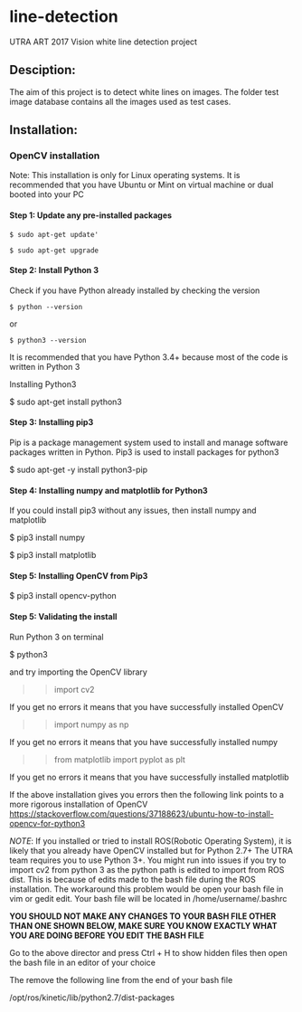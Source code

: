 # line-detection
UTRA ART 2017 Vision white line detection project



## Desciption:
The aim of this project is to detect white lines on images. The folder test image database contains all the images used as test cases.


## Installation: 

### OpenCV installation 
Note: This installation is only for Linux operating systems. It is recommended that you have Ubuntu or Mint on virtual machine or dual booted into your PC

#### Step 1: Update any pre-installed packages

    $ sudo apt-get update'
 
    $ sudo apt-get upgrade
 
#### Step 2: Install Python 3
 
Check if you have Python already installed by checking the version
 
    $ python --version
 
or
 
    $ python3 --version
 
It is recommended that you have Python 3.4+ because most of the code is written in Python 3
 
Installing Python3
 
$ sudo apt-get install python3

#### Step 3: Installing pip3
Pip is a package management system used to install and manage software packages written in Python. Pip3 is used to install packages for    python3
 
$ sudo apt-get -y install python3-pip
 
#### Step 4: Installing numpy and matplotlib for Python3
If you could install pip3 without any issues, then install numpy and matplotlib

$ pip3 install numpy

$ pip3 install matplotlib

#### Step 5: Installing OpenCV from Pip3

$ pip3 install opencv-python

#### Step 5: Validating the install

Run Python 3 on terminal

$ python3

and try importing the OpenCV library
>> import cv2

If you get no errors it means that you have successfully installed OpenCV
>> import numpy as np

If you get no errors it means that you have successfully installed numpy

>> from matplotlib import pyplot as plt

If you get no errors it means that you have successfully installed matplotlib

If the above installation gives you errors then the following link points to a more rigorous installation of OpenCV
https://stackoverflow.com/questions/37188623/ubuntu-how-to-install-opencv-for-python3

_NOTE_: If you installed or tried to install ROS(Robotic Operating System), it is likely that you already have OpenCV installed but for Python 2.7+ The UTRA team requires you to use Python 3+. You might run into issues if you try to import cv2 from python 3 as the python path is edited to import from ROS dist. This is because of edits made to the bash file during the ROS installation.
The workaround this problem would be open your bash file in vim or gedit edit. Your bash file will be located in /home/username/.bashrc


**YOU SHOULD NOT MAKE ANY CHANGES TO YOUR BASH FILE OTHER THAN ONE SHOWN BELOW, MAKE SURE YOU KNOW EXACTLY WHAT YOU ARE DOING BEFORE YOU EDIT THE BASH FILE**

Go to the above director and press Ctrl + H to show hidden files then open the bash file in an editor of your choice

The remove the following line from the end of your bash file

/opt/ros/kinetic/lib/python2.7/dist-packages

